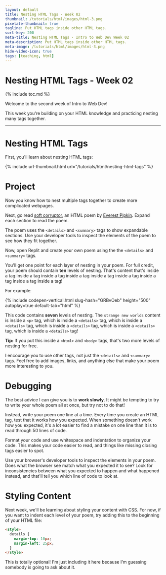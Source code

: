 ```yaml
---
layout: default
title: Nesting HTML Tags - Week 02
thumbnail: /tutorials/html/images/html-3.png
pixelate-thumbnail: true
tagline: Put HTML tags inside other HTML tags.
sort-key: 200
meta-title: Nesting HTML Tags - Intro to Web Dev Week 02
meta-description: Put HTML tags inside other HTML tags.
meta-image: /tutorials/html/images/html-3.png
hide-video-icon: true
tags: [teaching, html]
---
```


# Nesting HTML Tags - Week 02

{% include toc.md %}

Welcome to the second week of Intro to Web Dev!

This week you're building on your HTML knowledge and practicing nesting many tags together.

---

# Nesting HTML Tags

First, you'll learn about nesting HTML tags:

{% include url-thumbnail.html url="/tutorials/html/nesting-html-tags" %}

# Project

Now you know how to nest multiple tags together to create more complicated webpages.

Next, go read [soft corruptor](http://cordite.org.au/poetry/game/soft-corruptor/), an HTML poem by [Everest Pipkin](https://everest-pipkin.com/). Expand each section to read the poem.

The poem uses the `<details>` and `<summary>` tags to show expandable sections. Use your developer tools to inspect the elements of the poem to see how they fit together.

Now, open Replit and create your own poem using the the `<details>` and `<summary>` tags.

You'll get one point for each layer of nesting in your poem. For full credit, your poem should contain **ten** levels of nesting. That's content that's inside a tag inside a tag inside a tag inside a tag inside a tag inside a tag inside a tag inside a tag inside a tag!

For example:

{% include codepen-vertical.html slug-hash="GRBvOeb" height="500" autoplay=true default-tab="html" %}

This code contains **seven** levels of nesting. The `strange new worlds` content is inside a `<p>` tag, which is inside a `<details>` tag, which is inside a `<details>` tag, which is inside a `<details>` tag, which is inside a `<details>` tag, which is inside a `<details>` tag!

**Tip:** If you put this inside a `<html>` and `<body>` tags, that's two more levels of nesting for free.

I encourage you to use other tags, not just the `<details>` and `<summary>` tags. Feel free to add images, links, and anything else that make your poem more interesting to you.

# Debugging

The best advice I can give you is to **work slowly**. It might be tempting to try to write your whole poem all at once, but try not to do that!

Instead, write your poem one line at a time. Every time you create an HTML tag, test that it works how you expected. When something doesn't work how you expected, it's a lot easier to find a mistake on one line than it is to read through 50 lines of code.

Format your code and use whitespace and indentation to organize your code. This makes your code easier to read, and things like missing closing tags easier to spot.

Use your browser's developer tools to inspect the elements in your poem. Does what the browser see match what you expected it to see? Look for inconsistencies between what you expected to happen and what happened instead, and that'll tell you which line of code to look at.

# Styling Content

Next week, we'll be learning about styling your content with CSS. For now, if you want to indent each level of your poem, try adding this to the beginning of your HTML file:

```html
<style>
  details {
    margin-top: 10px;
    margin-left: 25px;
  }
</style>
```

This is totally optional! I'm just including it here because I'm guessing somebody is going to ask about it.

